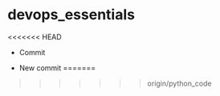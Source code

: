 # devops_essentials

<<<<<<< HEAD
* Commit <Smaranda S>

* New commit
=======

>>>>>>> origin/python_code
